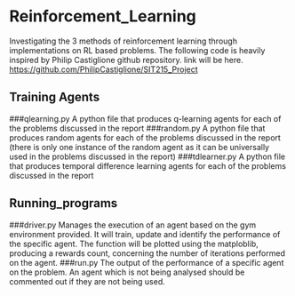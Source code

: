 # Reinforcement_Learning
Investigating the 3 methods of reinforcement learning through implementations on RL based problems. The following code is heavily inspired by Philip Castiglione github repository. link will be here. 
https://github.com/PhilipCastiglione/SIT215_Project


## Training Agents
###qlearning.py 
A python file that produces q-learning agents for each of the problems discussed in the report
###random.py 
A python file that produces random agents for each of the problems discussed in the report (there is only one instance of the random agent as it can be universally used in the problems discussed in the report)
###tdlearner.py
A python file that produces temporal difference learning agents for each of the problems discussed in the report

## Running_programs
###driver.py
Manages the execution of an agent based on the gym environment provided. It will train, update and identify the performance of the specific agent. The function will be plotted using the matploblib, producing a rewards count, concerning the number of iterations performed on the agent.
###run.py
The output of the performance of a specific agent on the problem. An agent which is not being analysed should be commented out if they are not being used.  
